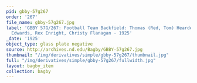```yaml
---
pid: gbby-57g267
order: '267'
file_name: gbby-57g267.jpg
label: 'GBBY 57G/267: Football Team Backfield: Thomas (Red, Tom) Hearden, Eugene (Red)
  Edwards, Rex Enright, Christy Flanagan - 1925'
_date: '1925'
object_type: glass plate negative
source: http://archives.nd.edu/Bagby/GBBY-57g267.jpg
thumbnail: "/img/derivatives/simple/gbby-57g267/thumbnail.jpg"
full: "/img/derivatives/simple/gbby-57g267/fullwidth.jpg"
layout: bagby_item
collection: bagby
---
```

